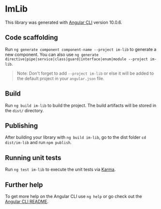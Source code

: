 # ImLib

This library was generated with [Angular CLI](https://github.com/angular/angular-cli) version 10.0.6.

## Code scaffolding

Run `ng generate component component-name --project im-lib` to generate a new component. You can also use `ng generate directive|pipe|service|class|guard|interface|enum|module --project im-lib`.
> Note: Don't forget to add `--project im-lib` or else it will be added to the default project in your `angular.json` file. 

## Build

Run `ng build im-lib` to build the project. The build artifacts will be stored in the `dist/` directory.

## Publishing

After building your library with `ng build im-lib`, go to the dist folder `cd dist/im-lib` and run `npm publish`.

## Running unit tests

Run `ng test im-lib` to execute the unit tests via [Karma](https://karma-runner.github.io).

## Further help

To get more help on the Angular CLI use `ng help` or go check out the [Angular CLI README](https://github.com/angular/angular-cli/blob/master/README.md).
